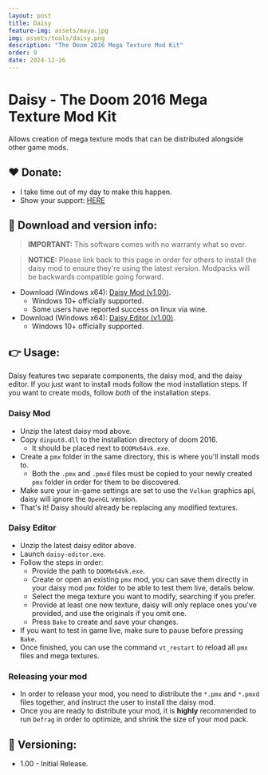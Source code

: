 ```yaml
---
layout: post
title: Daisy
feature-img: assets/maya.jpg
img: assets/tools/daisy.png
description: "The Doom 2016 Mega Texture Mod Kit"
order: 9
date: 2024-12-26
---
```


# Daisy - The Doom 2016 Mega Texture Mod Kit
Allows creation of mega texture mods that can be distributed alongside other game mods.

## ❤️ Donate:
- I take time out of my day to make this happen.
- Show your support: [HERE](https://dtzxporter.com/donate)

## 💾 Download and version info:

> **IMPORTANT:** This software comes with no warranty what so ever.

> **NOTICE:** Please link back to this page in order for others to install the daisy mod to ensure they're using the latest version. Modpacks will be backwards compatible going forward.

- Download (Windows x64): [Daisy Mod (v1.00)](https://mega.nz/file/kZxhxL4A#Ehnh6YnXdPqvmtu8RQn6MCjcEdnNHOK4t4nl5FOrD4o).
  - Windows 10+ officially supported.
  - Some users have reported success on linux via wine.
- Download (Windows x64): [Daisy Editor (v1.00)](https://mega.nz/file/tEJjBTTR#nJnJCPtD7nZkxu0zrTe-tXklTGsO1N3RQ99fLi0LMsk).
  - Windows 10+ officially supported.

## 👉 Usage:
Daisy features two separate components, the daisy mod, and the daisy editor. If you just want to install mods follow the mod installation steps. If you want to create mods, follow _both_ of the installation steps.

### Daisy Mod
- Unzip the latest daisy mod above.
- Copy `dinput8.dll` to the installation directory of doom 2016.
  - It should be placed next to `DOOMx64vk.exe`.
- Create a `pmx` folder in the same directory, this is where you'll install mods to.
  - Both the `.pmx` and `.pmxd` files must be copied to your newly created `pmx` folder in order for them to be discovered.
- Make sure your in-game settings are set to use the `Vulkan` graphics api, daisy will ignore the `OpenGL` version.
- That's it! Daisy should already be replacing any modified textures.

### Daisy Editor
- Unzip the latest daisy editor above.
- Launch `daisy-editor.exe`.
- Follow the steps in order:
  - Provide the path to `DOOMx64vk.exe`.
  - Create or open an existing `pmx` mod, you can save them directly in your daisy mod `pmx` folder to be able to test them live, details below.
  - Select the mega texture you want to modify, searching if you prefer.
  - Provide at least one new texture, daisy will only replace ones you've provided, and use the originals if you omit one.
  - Press `Bake` to create and save your changes.
- If you want to test in game live, make sure to pause before pressing `Bake`.
- Once finished, you can use the command `vt_restart` to reload all `pmx` files and mega textures.

### Releasing your mod
- In order to release your mod, you need to distribute the `*.pmx` and `*.pmxd` files together, and instruct the user to install the daisy mod.
- Once you are ready to distribute your mod, it is **highly** recommended to run `Defrag` in order to optimize, and shrink the size of your mod pack.

## 📌 Versioning:
- 1.00 - Initial Release.